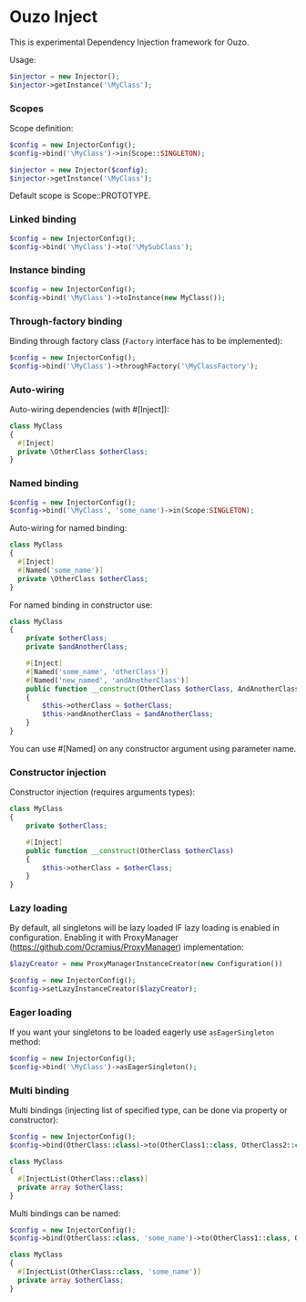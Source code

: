 Ouzo Inject
==============

This is experimental Dependency Injection framework for Ouzo.

Usage:

```php
$injector = new Injector();
$injector->getInstance('\MyClass');
```

### Scopes

Scope definition:

```php
$config = new InjectorConfig();
$config->bind('\MyClass')->in(Scope::SINGLETON);

$injector = new Injector($config);
$injector->getInstance('\MyClass');
```

Default scope is Scope::PROTOTYPE.

### Linked binding

```php
$config = new InjectorConfig();
$config->bind('\MyClass')->to('\MySubClass');
```

### Instance binding

```php
$config = new InjectorConfig();
$config->bind('\MyClass')->toInstance(new MyClass());
```

### Through-factory binding

Binding through factory class (`Factory` interface has to be implemented):

```php
$config = new InjectorConfig();
$config->bind('\MyClass')->throughFactory('\MyClassFactory');
```

### Auto-wiring

Auto-wiring dependencies (with #[Inject]):

```php
class MyClass
{
  #[Inject]
  private \OtherClass $otherClass;
}
```

### Named binding

```php
$config = new InjectorConfig();
$config->bind('\MyClass', 'some_name')->in(Scope:SINGLETON);
```

Auto-wiring for named binding:

```php
class MyClass
{
  #[Inject]
  #[Named('some_name')]
  private \OtherClass $otherClass;
}
```

For named binding in constructor use:

```php
class MyClass
{
    private $otherClass;
    private $andAnotherClass;

    #[Inject]
    #[Named('some_name', 'otherClass')]
    #[Named('new_named', 'andAnotherClass')]
    public function __construct(OtherClass $otherClass, AndAnotherClass $andAnotherClass)
    {
        $this->otherClass = $otherClass;
        $this->andAnotherClass = $andAnotherClass;
    }
}
```

You can use #[Named] on any constructor argument using parameter name.

### Constructor injection

Constructor injection (requires arguments types):

```php
class MyClass
{
    private $otherClass;

    #[Inject]
    public function __construct(OtherClass $otherClass)
    {
        $this->otherClass = $otherClass;
    }
}
```

### Lazy loading

By default, all singletons will be lazy loaded IF lazy loading is enabled in configuration.
Enabling it with ProxyManager (https://github.com/Ocramius/ProxyManager) implementation:

```php
$lazyCreator = new ProxyManagerInstanceCreator(new Configuration())

$config = new InjectorConfig();
$config->setLazyInstanceCreator($lazyCreator);
```

### Eager loading

If you want your singletons to be loaded eagerly use `asEagerSingleton` method:

```php
$config = new InjectorConfig();
$config->bind('\MyClass')->asEagerSingleton();
```
### Multi binding

Multi bindings (injecting list of specified type, can be done via property or constructor):

```php
$config = new InjectorConfig();
$config->bind(OtherClass::class)->to(OtherClass1::class, OtherClass2::class);
```

```php
class MyClass
{
  #[InjectList(OtherClass::class)]
  private array $otherClass;
}
```

Multi bindings can be named:

```php
$config = new InjectorConfig();
$config->bind(OtherClass::class, 'some_name')->to(OtherClass1::class, OtherClass2::class);
```

```php
class MyClass
{
  #[InjectList(OtherClass::class, 'some_name')]
  private array $otherClass;
}
```
